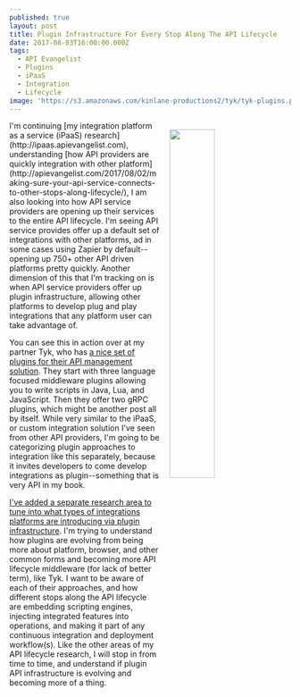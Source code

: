 ```yaml
---
published: true
layout: post
title: Plugin Infrastructure For Every Stop Along The API Lifecycle
date: 2017-08-03T16:00:00.000Z
tags:
  - API Evangelist
  - Plugins
  - iPaaS
  - Integration
  - Lifecycle
image: 'https://s3.amazonaws.com/kinlane-productions2/tyk/tyk-plugins.png'
---
```

<p><a href="https://tyk.io/features/extend-tyk/"><img src="https://s3.amazonaws.com/kinlane-productions2/tyk/tyk-plugins.png" align="right" width="40%" style="padding: 15px;" /></a></p>I'm continuing [my integration platform as a service (iPaaS) research](http://ipaas.apievangelist.com), understanding [how API providers are quickly integration with other platform](http://apievangelist.com/2017/08/02/making-sure-your-api-service-connects-to-other-stops-along-lifecycle/), I am also looking into how API service providers are opening up their services to the entire API lifecycle. I'm seeing API service provides offer up a default set of integrations with other platforms, ad in some cases using Zapier by default--opening up 750+ other API driven platforms pretty quickly. Another dimension of this that I'm tracking on is when API service providers offer up plugin infrastructure, allowing other platforms to develop plug and play integrations that any platform user can take advantage of.

You can see this in action over at my partner Tyk, who has [a nice set of plugins for their API management solution](https://tyk.io/features/extend-tyk/). They start with three language focused middleware plugins allowing you to write scripts in Java, Lua, and JavaScript. Then they offer two gRPC plugins, which might be another post all by itself. While very similar to the iPaaS, or custom integration solution I've seen from other API providers, I'm going to be categorizing plugin approaches to integration like this separately, because it invites developers to come develop integrations as plugin--something that is very API in my book.

[I've added a separate research area to tune into what types of integrations platforms are introducing via plugin infrastructure](http://plugin.apievangelist.com/). I'm trying to understand how plugins are evolving from being more about platform, browser, and other common forms and becoming more API lifecycle middleware (for lack of better term), like Tyk. I want to be aware of each of their approaches, and how different stops along the API lifecycle are embedding scripting engines, injecting integrated features into operations, and making it part of any continuous integration and deployment workflow(s). Like the other areas of my API lifecycle research, I will stop in from time to time, and understand if plugin API infrastructure is evolving and becoming more of a thing.
